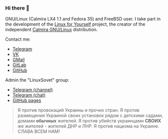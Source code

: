 ### Hi there 👋

GNU/Linux (Calmira LX4 1.1 and Fedora 35) and FreeBSD user. I take part in the development of the [Linux for Yourself](https://github.com/Linux4Yourself) project, the creator of the independent [Calmira GNU/Linux](https://github.com/CalmiraLinux) distribution.

Contact me:
* [Telegram](https://t.me/linuxoid85)
* [VK](https://vk.com/linuxoid85)
* [GMail](mailto:linuxoid85@gmail.com)
* [GitLab](https://gitlab.com/Linuxoid85)
* [GitHub](https://github.com/Linuxoid85)

Admin the "LinuxSovet" group:
* [Telegram (channel)](https://t.me/linuxsovet)
* [Telegram (chat)](https://t.me/linuxsovet_chat)
* [GitHub pages](https://linuxoid85.github.io/LinuxSovet)

> Я против провокаций Украины и прочих стран. Я против размещения Украиной своих установок рядом с детскими садами, домами **обычных** жителей. Я против убийств украинцами **СВОИХ** же жителей - жителей ДНР и ЛНР. Я против нацизма на Украине. СЛАВА ВСЕМ НАМ!
